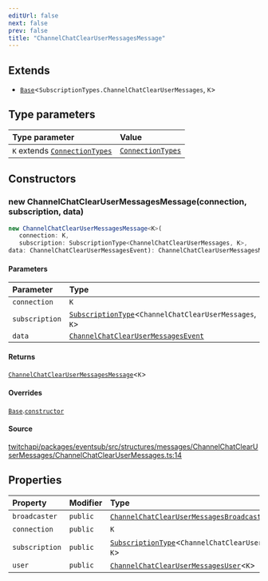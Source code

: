 ```yaml
---
editUrl: false
next: false
prev: false
title: "ChannelChatClearUserMessagesMessage"
---
```


## Extends

- [`Base`](/api/eventsub/classes/base/)\<`SubscriptionTypes.ChannelChatClearUserMessages`, `K`\>

## Type parameters

| Type parameter | Value |
| :------ | :------ |
| `K` extends [`ConnectionTypes`](/api/eventsub/type-aliases/connectiontypes/) | [`ConnectionTypes`](/api/eventsub/type-aliases/connectiontypes/) |

## Constructors

### new ChannelChatClearUserMessagesMessage(connection, subscription, data)

```ts
new ChannelChatClearUserMessagesMessage<K>(
   connection: K, 
   subscription: SubscriptionType<ChannelChatClearUserMessages, K>, 
data: ChannelChatClearUserMessagesEvent): ChannelChatClearUserMessagesMessage<K>
```

#### Parameters

| Parameter | Type |
| :------ | :------ |
| `connection` | `K` |
| `subscription` | [`SubscriptionType`](/api/eventsub/type-aliases/subscriptiontype/)\<`ChannelChatClearUserMessages`, `K`\> |
| `data` | [`ChannelChatClearUserMessagesEvent`](/api/eventsub/interfaces/channelchatclearusermessagesevent/) |

#### Returns

[`ChannelChatClearUserMessagesMessage`](/api/eventsub/classes/channelchatclearusermessagesmessage/)\<`K`\>

#### Overrides

[`Base`](/api/eventsub/classes/base/).[`constructor`](/api/eventsub/classes/base/#constructors)

#### Source

[twitchapi/packages/eventsub/src/structures/messages/ChannelChatClearUserMessages/ChannelChatClearUserMessages.ts:14](https://github.com/pablornc/twitchapi//blob/3baa008ac8be1133cbb9253985d5d4cd48b4e780/packages/eventsub/src/structures/messages/ChannelChatClearUserMessages/ChannelChatClearUserMessages.ts#L14)

## Properties

| Property | Modifier | Type | Inherited from |
| :------ | :------ | :------ | :------ |
| `broadcaster` | `public` | [`ChannelChatClearUserMessagesBroadcaster`](/api/eventsub/classes/channelchatclearusermessagesbroadcaster/)\<`K`\> | - |
| `connection` | `public` | `K` | [`Base`](/api/eventsub/classes/base/).`connection` |
| `subscription` | `public` | [`SubscriptionType`](/api/eventsub/type-aliases/subscriptiontype/)\<`ChannelChatClearUserMessages`, `K`\> | [`Base`](/api/eventsub/classes/base/).`subscription` |
| `user` | `public` | [`ChannelChatClearUserMessagesUser`](/api/eventsub/classes/channelchatclearusermessagesuser/)\<`K`\> | - |
